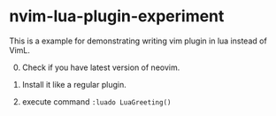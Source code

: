 # nvim-lua-plugin-experiment

This is a example for demonstrating writing vim plugin in lua instead of VimL.

0. Check if you have latest version of neovim.

1. Install it like a regular plugin.

2. execute command `:luado LuaGreeting()`
